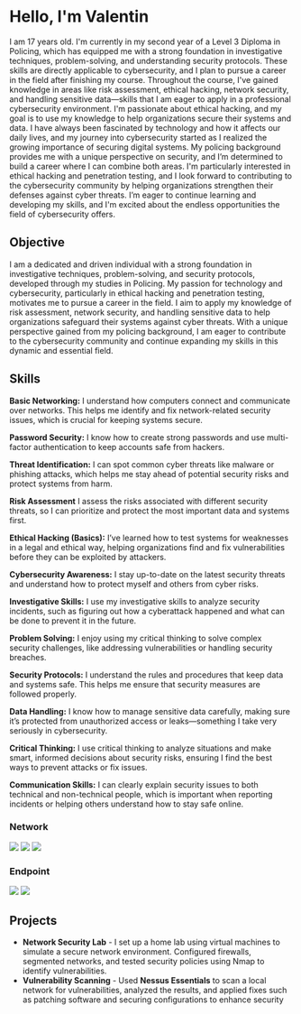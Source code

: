 # Hello, I'm Valentin

I am 17 years old. I'm currently in my second year of a Level 3 Diploma in Policing, which has equipped me with a strong foundation in investigative techniques, problem-solving, and understanding security protocols.
These skills are directly applicable to cybersecurity, and I plan to pursue a career in the field after finishing my course. 
Throughout the course, I've gained knowledge in areas like risk assessment, ethical hacking, network security, and handling sensitive data—skills that I am eager to apply in a professional cybersecurity environment.
I'm passionate about ethical hacking, and my goal is to use my knowledge to help organizations secure their systems and data. 
I have always been fascinated by technology and how it affects our daily lives, and my journey into cybersecurity started as I realized the growing importance of securing digital systems.
My policing background provides me with a unique perspective on security, and I’m determined to build a career where I can combine both areas. 
I'm particularly interested in ethical hacking and penetration testing, and I look forward to contributing to the cybersecurity community by helping organizations strengthen their defenses against cyber threats. 
I’m eager to continue learning and developing my skills, and I'm excited about the endless opportunities the field of cybersecurity offers.

## Objective

I am a dedicated and driven individual with a strong foundation in investigative techniques, problem-solving, and security protocols, developed through my studies in Policing. My passion for technology and cybersecurity, particularly in ethical hacking and penetration testing, motivates me to pursue a career in the field. I aim to apply my knowledge of risk assessment, network security, and handling sensitive data to help organizations safeguard their systems against cyber threats. With a unique perspective gained from my policing background, I am eager to contribute to the cybersecurity community and continue expanding my skills in this dynamic and essential field.

## Skills
**Basic Networking:** I understand how computers connect and communicate over networks. This helps me identify and fix network-related security issues, which is crucial for keeping systems secure.

**Password Security:** I know how to create strong passwords and use multi-factor authentication to keep accounts safe from hackers.

**Threat Identification:** I can spot common cyber threats like malware or phishing attacks, which helps me stay ahead of potential security risks and protect systems from harm.

**Risk Assessment** I assess the risks associated with different security threats, so I can prioritize and protect the most important data and systems first.

**Ethical Hacking (Basics):** I’ve learned how to test systems for weaknesses in a legal and ethical way, helping organizations find and fix vulnerabilities before they can be exploited by attackers.

**Cybersecurity Awareness:** I stay up-to-date on the latest security threats and understand how to protect myself and others from cyber risks.

**Investigative Skills:** I use my investigative skills to analyze security incidents, such as figuring out how a cyberattack happened and what can be done to prevent it in the future.

**Problem Solving:** I enjoy using my critical thinking to solve complex security challenges, like addressing vulnerabilities or handling security breaches.

**Security Protocols:** I understand the rules and procedures that keep data and systems safe. This helps me ensure that security measures are followed properly.

**Data Handling:** I know how to manage sensitive data carefully, making sure it’s protected from unauthorized access or leaks—something I take very seriously in cybersecurity.

**Critical Thinking:** I use critical thinking to analyze situations and make smart, informed decisions about security risks, ensuring I find the best ways to prevent attacks or fix issues.

**Communication Skills:** I can clearly explain security issues to both technical and non-technical people, which is important when reporting incidents or helping others understand how to stay safe online.


### Network

<div>
    <img src="https://img.shields.io/badge/-Wireshark-1679A7?&style=for-the-badge&logo=Wireshark&logoColor=white" />
    <img src="https://img.shields.io/badge/-Suricata-EF3B2D?&style=for-the-badge&logo=Suricata&logoColor=white" />
    <img src="https://img.shields.io/badge/-Zeek-777BB4?&style=for-the-badge&logo=Zeek&logoColor=white" />
</div>

### Endpoint

<div>
    <img src="https://img.shields.io/badge/-Microsoft_Defender_for_Endpoint-00A4EF?&style=for-the-badge&logo=Microsoft&logoColor=white" />
    <img src="https://img.shields.io/badge/-Velociraptor-4B275F?&style=for-the-badge&logo=Velociraptor&logoColor=white" />
</div>


## Projects

- **Network Security Lab** - I set up a home lab using virtual machines to simulate a secure network environment. Configured firewalls, segmented networks, and tested security policies using Nmap to identify vulnerabilities.
- **Vulnerability Scanning** - Used **Nessus Essentials** to scan a local network for vulnerabilities, analyzed the results, and applied fixes such as patching software and securing configurations to enhance security
